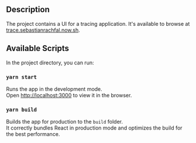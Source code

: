 ## Description

The project contains a UI for a tracing application.
It's available to browse at [trace.sebastianrachfal.now.sh](trace.sebastianrachfal.now.sh).

## Available Scripts

In the project directory, you can run:

### `yarn start`

Runs the app in the development mode.<br />
Open [http://localhost:3000](http://localhost:3000) to view it in the browser.

### `yarn build`

Builds the app for production to the `build` folder.<br />
It correctly bundles React in production mode and optimizes the build for the best performance.
